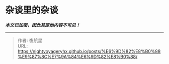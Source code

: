 # 杂谈里的杂谈

_**本文已加密，因此其原始内容不可见！**_

---

> 作者: 夜航星  
> URL: https://nightvoyageryhx.github.io/posts/%E6%9D%82%E8%B0%88%E9%87%8C%E7%9A%84%E6%9D%82%E8%B0%88/  

